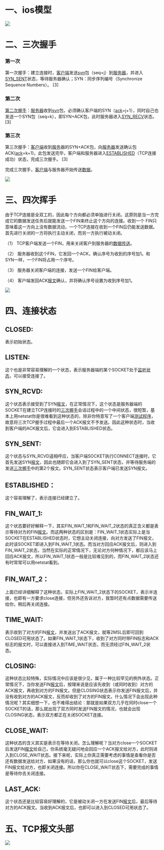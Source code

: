 # 一、ios模型

![](F:\软件\Typora\image\ios.gif)

# 二、三次握手

### 第一次

第一次握手：建立连接时，[客户端](https://baike.baidu.com/item/客户端)发送[syn](https://baike.baidu.com/item/syn)包（seq=j）到[服务器](https://baike.baidu.com/item/服务器)，并进入[SYN_SENT](https://baike.baidu.com/item/SYN_SENT)状态，等待服务器确认；SYN：同步序列编号（Synchronize Sequence Numbers）。 [3] 

### 第二次

[第二次握手](https://baike.baidu.com/item/第二次握手)：[服务器](https://baike.baidu.com/item/服务器)收到[syn](https://baike.baidu.com/item/syn)包，必须确认客户端的SYN（[ack](https://baike.baidu.com/item/ack)=j+1），同时自己也发送一个SYN包（seq=k），即SYN+ACK包，此时服务器进入[SYN_RECV](https://baike.baidu.com/item/SYN_RECV)状态。 [3] 

### 第三次

第三次握手：[客户端](https://baike.baidu.com/item/客户端)收到[服务](https://baike.baidu.com/item/服务)器的SYN+ACK包，向[服务器](https://baike.baidu.com/item/服务器)发送确认包ACK([ack](https://baike.baidu.com/item/ack)=k+1)，此包发送完毕，客户端和服务器进入[ESTABLISHED](https://baike.baidu.com/item/ESTABLISHED)（TCP连接成功）状态，完成三次握手。 [3] 

完成三次握手，[客户端](https://baike.baidu.com/item/客户端)与服务器开始传送[数据](https://baike.baidu.com/item/数据)。

![](F:\软件\Typora\image\tcp_3.gif)

# 三、四次挥手

由于TCP连接是全双工的，因此每个方向都必须单独进行关闭。这原则是当一方完成它的数据发送任务后就能发送一个FIN来终止这个方向的连接。收到一个 FIN只意味着这一方向上没有数据流动，一个TCP连接在收到一个FIN后仍能发送数据。首先进行关闭的一方将执行主动关闭，而另一方执行被动关闭。

（1） TCP客户端发送一个FIN，用来关闭客户到服务器的[数据传送](https://baike.baidu.com/item/数据传送)。

（2） 服务器收到这个FIN，它发回一个ACK，确认序号为收到的序号加1。和SYN一样，一个FIN将占用一个序号。

（3） 服务器关闭客户端的连接，发送一个FIN给客户端。

（4） 客户端发回ACK[报文](https://baike.baidu.com/item/报文)确认，并将确认序号设置为收到序号加1。

![](F:\软件\Typora\image\tcp_4.png)

# 四、连接状态

## CLOSED:

表示初始状态。

## LISTEN:

这个也是非常容易理解的一个状态，表示服务器端的某个SOCKET处于[监听状态](https://baike.baidu.com/item/监听状态)，可以接受连接了。

## SYN_RCVD:

这个状态表示接受到了SYN[报文](https://baike.baidu.com/item/报文)，在正常情况下，这个状态是服务器端的SOCKET在建立TCP连接时的[三次握手](https://baike.baidu.com/item/三次握手)会话过程中的一个中间状态，很短暂，基本上用netstat你是很难看到这种状态的，除非你特意写了一个客户端[测试程序](https://baike.baidu.com/item/测试程序)，故意将三次TCP握手过程中最后一个ACK报文不予发送。因此这种状态时，当收到客户端的ACK报文后，它会进入到ESTABLISHED状态。

## SYN_SENT:

这个状态与SYN_RCVD遥相呼应，当客户端SOCKET执行CONNECT连接时，它首先发送SYN[报文](https://baike.baidu.com/item/报文)，因此也随即它会进入到了SYN_SENT状态，并等待服务端的发送[三次握手](https://baike.baidu.com/item/三次握手)中的第2个报文。SYN_SENT状态表示客户端已发送SYN报文。

## ESTABLISHED：

这个容易理解了，表示连接已经建立了。

## FIN_WAIT_1:

这个状态要好好解释一下，其实FIN_WAIT_1和FIN_WAIT_2状态的真正含义都是表示等待对方的FIN[报文](https://baike.baidu.com/item/报文)。而这两种状态的区别是：FIN_WAIT_1状态实际上是当SOCKET在ESTABLISHED状态时，它想主动关闭连接，向对方发送了FIN报文，此时该SOCKET即进入到FIN_WAIT_1状态。而当对方回应ACK报文后，则进入到FIN_WAIT_2状态，当然在实际的正常情况下，无论对方何种情况下，都应该马上回应ACK报文，所以FIN_WAIT_1状态一般是比较难见到的，而FIN_WAIT_2状态还有时常常可以用netstat看到。

## FIN_WAIT_2：

上面已经详细解释了这种状态，实际上FIN_WAIT_2状态下的SOCKET，表示半连接，也即有一方要求close连接，但另外还告诉对方，我暂时还有点数据需要传送给你，稍后再关闭连接。

## TIME_WAIT:

表示收到了对方的FIN[报文](https://baike.baidu.com/item/报文)，并发送出了ACK报文，就等2MSL后即可回到CLOSED可用状态了。如果FIN_WAIT_1状态下，收到了对方同时带FIN标志和ACK标志的报文时，可以直接进入到TIME_WAIT状态，而无须经过FIN_WAIT_2状态。

## CLOSING:

这种状态比较特殊，实际情况中应该是很少见，属于一种比较罕见的例外状态。正常情况下，当你发送FIN[报文](https://baike.baidu.com/item/报文)后，按理来说是应该先收到（或同时收到）对方的ACK报文，再收到对方的FIN报文。但是CLOSING状态表示你发送FIN报文后，并没有收到对方的ACK报文，反而却收到了对方的FIN报文。什么情况下会出现此种情况呢？其实细想一下，也不难得出结论：那就是如果双方几乎在同时close一个SOCKET的话，那么就出现了双方同时发送FIN报文的情况，也就会出现CLOSING状态，表示双方都正在关闭SOCKET连接。

## CLOSE_WAIT:

这种状态的含义其实是表示在等待关闭。怎么理解呢？当对方close一个SOCKET后发送FIN[报文](https://baike.baidu.com/item/报文)给自己，你系统毫无疑问地会回应一个ACK报文给对方，此时则进入到CLOSE_WAIT状态。接下来呢，实际上你真正需要考虑的事情是查看你是否还有数据发送给对方，如果没有的话，那么你也就可以close这个SOCKET，发送FIN报文给对方，也即关闭连接。所以你在CLOSE_WAIT状态下，需要完成的事情是等待你去关闭连接。

## LAST_ACK:

这个状态还是比较容易好理解的，它是被动关闭一方在发送FIN[报文](https://baike.baidu.com/item/报文)后，最后等待对方的ACK报文。当收到ACK报文后，也即可以进入到CLOSED可用状态了。

# 五、TCP报文头部

![](F:\软件\Typora\image\tcp_head.jpg)
